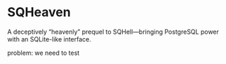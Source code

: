 # SQHeaven
A deceptively “heavenly” prequel to SQHell—bringing PostgreSQL power with an SQLite-like interface.

problem: we need to test 